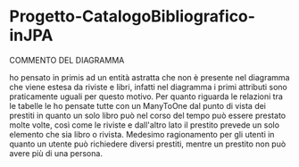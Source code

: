 # Progetto-CatalogoBibliografico-inJPA

COMMENTO DEL DIAGRAMMA

ho pensato in primis ad un entità astratta che non è presente nel diagramma che viene estesa da riviste e libri, infatti
nel
diagramma i primi attributi sono praticamente uguali per questo motivo.
Per quanto riguarda le relazioni tra le tabelle le ho pensate tutte con un ManyToOne dal punto di vista dei prestiti in
quanto
un solo libro può nel corso del tempo può essere prestato molte volte, così come le riviste e dall'altro lato il
prestito
prevede un solo elemento che sia libro o rivista.
Medesimo ragionamento per gli utenti in quanto un utente può richiedere diversi prestiti, mentre un prestito non può
avere più di una persona.
